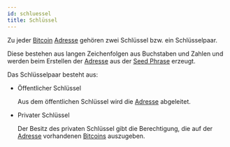 ```yaml
---
id: schluessel
title: Schlüssel
---
```


Zu jeder [Bitcoin](../b/bitcoin) [Adresse](../a/adresse) gehören zwei Schlüssel bzw. ein Schlüsselpaar.  

Diese bestehen aus langen Zeichenfolgen aus Buchstaben und Zahlen und werden beim Erstellen der [Adresse](../a/adresse) aus der [Seed Phrase](seed-phrase) erzeugt.

Das Schlüsselpaar besteht aus:

- Öffentlicher Schlüssel

  Aus dem öffentlichen Schlüssel wird die [Adresse](../a/adresse) abgeleitet.

- Privater Schlüssel

  Der Besitz des privaten Schlüssel gibt die Berechtigung, die auf der [Adresse](../a/adresse) vorhandenen [Bitcoins](../b/bitcoin) auszugeben.
